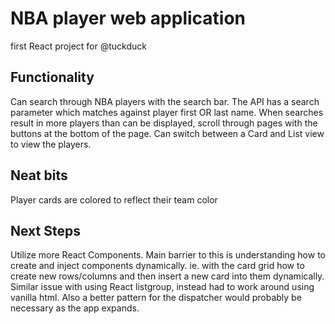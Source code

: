 # NBA player web application
first React project for @tuckduck
## Functionality
Can search through NBA players with the search bar. The API has a search parameter which matches against player first OR last name.
When searches result in more players than can be displayed, scroll through pages with the buttons at the bottom of the page. 
Can switch between a Card and List view to view the players.
## Neat bits
Player cards are colored to reflect their team color
## Next Steps
Utilize more React Components. Main barrier to this is understanding how to create and inject components dynamically. ie. with the card
grid how to create new rows/columns and then insert a new card into them dynamically. Similar issue with using React listgroup, instead
had to work around using vanilla html. Also a better pattern for the dispatcher would probably be necessary as the app expands.
